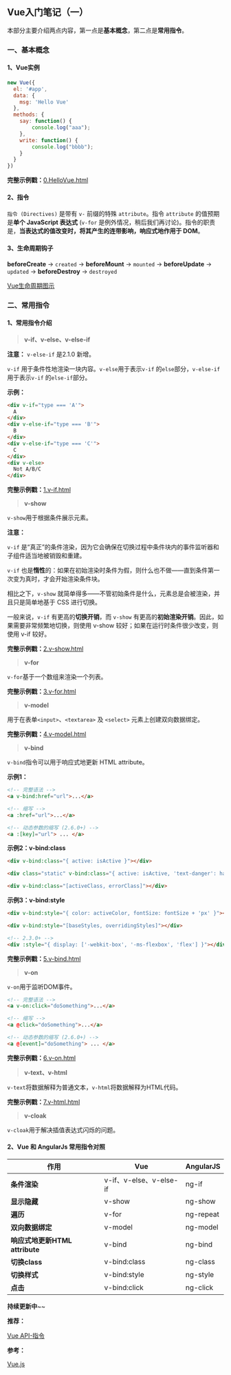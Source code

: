 ## Vue入门笔记（一）

本部分主要介绍两点内容，第一点是**基本概念**，第二点是**常用指令**。 

### 一、基本概念

#### 1、Vue实例

```javascript
new Vue({
  el: '#app',
  data: {
    msg: 'Hello Vue'
  },
  methods: {
    say: function() {
        console.log("aaa");
    },
    write: function() {
        console.log("bbbb");
    }
  }
})
```

**完整示例戳：**[0.HelloVue.html](https://github.com/snowLeopard93/vue-demo/blob/master/vue/0.HelloVue.html)

#### 2、指令

`指令 (Directives)` 是带有 `v-` 前缀的特殊 `attribute`。指令 `attribute` 的值预期是**单个 JavaScript 表达式** (`v-for` 是例外情况，稍后我们再讨论)。指令的职责是，**当表达式的值改变时，将其产生的连带影响，响应式地作用于 DOM**。

#### 3、生命周期钩子

**beforeCreate** -> `created` -> **beforeMount** -> `mounted` -> **beforeUpdate** -> `updated` -> **beforeDestroy** -> `destroyed`

[Vue生命周期图示](https://cn.vuejs.org/v2/guide/instance.html#%E7%94%9F%E5%91%BD%E5%91%A8%E6%9C%9F%E5%9B%BE%E7%A4%BA)

### 二、常用指令

#### 1、常用指令介绍

> **v-if、v-else、v-else-if**

**注意：** `v-else-if` 是2.1.0 新增。

`v-if` 用于条件性地渲染一块内容。`v-else`用于表示`v-if` 的`else`部分，`v-else-if`用于表示`v-if` 的`else-if`部分。

**示例：**

```html
<div v-if="type === 'A'">
  A
</div>
<div v-else-if="type === 'B'">
  B
</div>
<div v-else-if="type === 'C'">
  C
</div>
<div v-else>
  Not A/B/C
</div>
```

**完整示例戳：**[1.v-if.html](https://github.com/snowLeopard93/vue-demo/blob/master/vue/1.v-if.html)

> **v-show**

`v-show`用于根据条件展示元素。

**注意：**

`v-if` 是“真正”的条件渲染，因为它会确保在切换过程中条件块内的事件监听器和子组件适当地被销毁和重建。

`v-if` 也是**惰性**的：如果在初始渲染时条件为假，则什么也不做——直到条件第一次变为真时，才会开始渲染条件块。

相比之下，`v-show` 就简单得多——不管初始条件是什么，元素总是会被渲染，并且只是简单地基于 CSS 进行切换。

一般来说，`v-if` 有更高的**切换开销**，而 `v-show` 有更高的**初始渲染开销**。因此，如果需要非常频繁地切换，则使用 v-show 较好；如果在运行时条件很少改变，则使用 v-if 较好。

**完整示例戳：**[2.v-show.html](https://github.com/snowLeopard93/vue-demo/blob/master/vue/2.v-show.html)

> **v-for**

`v-for`基于一个数组来渲染一个列表。

**完整示例戳：**[3.v-for.html](https://github.com/snowLeopard93/vue-demo/blob/master/vue/3.v-for.html)

> **v-model**

用于在表单`<input>`、`<textarea>` 及 `<select>` 元素上创建双向数据绑定。

**完整示例戳：**[4.v-model.html](https://github.com/snowLeopard93/vue-demo/blob/master/vue/4.v-model.html)

> **v-bind**

`v-bind`指令可以用于响应式地更新 HTML attribute。

**示例1：**

```html
<!-- 完整语法 -->
<a v-bind:href="url">...</a>

<!-- 缩写 -->
<a :href="url">...</a>

<!-- 动态参数的缩写 (2.6.0+) -->
<a :[key]="url"> ... </a>
```

**示例2：v-bind:class**

```html
<div v-bind:class="{ active: isActive }"></div>

<div class="static" v-bind:class="{ active: isActive, 'text-danger': hasError }"></div>

<div v-bind:class="[activeClass, errorClass]"></div>
```

**示例3：v-bind:style**

```html
<div v-bind:style="{ color: activeColor, fontSize: fontSize + 'px' }"></div>

<div v-bind:style="[baseStyles, overridingStyles]"></div>

<!-- 2.3.0+ -->
<div :style="{ display: ['-webkit-box', '-ms-flexbox', 'flex'] }"></div>
```

**完整示例戳：**[5.v-bind.html](https://github.com/snowLeopard93/vue-demo/blob/master/vue/5.v-bind.html)

> **v-on**

`v-on`用于监听DOM事件。

```html
<!-- 完整语法 -->
<a v-on:click="doSomething">...</a>

<!-- 缩写 -->
<a @click="doSomething">...</a>

<!-- 动态参数的缩写 (2.6.0+) -->
<a @[event]="doSomething"> ... </a>
```

**完整示例戳：**[6.v-on.html](https://github.com/snowLeopard93/vue-demo/blob/master/vue/6.v-on.html)

> **v-text、v-html**

`v-text`将数据解释为普通文本，`v-html`将数据解释为HTML代码。

**完整示例戳：**[7.v-html.html](https://github.com/snowLeopard93/vue-demo/blob/master/vue/7.v-html.html)

> **v-cloak**

`v-cloak`用于解决插值表达式闪烁的问题。

#### 2、Vue 和 AngularJs 常用指令对照

| **作用**          | **Vue** |  **AngularJS**         |
| ------------- |-------------|------------- |
| **条件渲染** | v-if、v-else、v-else-if | ng-if |
| **显示隐藏** | v-show| ng-show |
| **遍历** | v-for | ng-repeat |
| **双向数据绑定** | v-model | ng-model |
| **响应式地更新HTML attribute** | v-bind | ng-bind |
| **切换class**| v-bind:class | ng-class |
| **切换样式** | v-bind:style | ng-style |
| **点击** | v-bind:click | ng-click |

**持续更新中**~~

**推荐：**

[Vue API-指令](https://cn.vuejs.org/v2/api/#%E6%8C%87%E4%BB%A4)

**参考：**

[Vue.js](https://cn.vuejs.org/)

